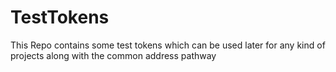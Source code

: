 # TestTokens
This Repo contains some test tokens which can be used later for any kind of projects along with the common address pathway
